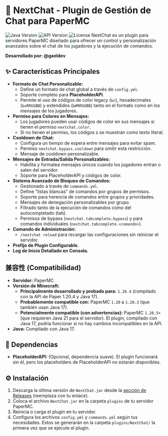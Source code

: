 # 🚀 NextChat - Plugin de Gestión de Chat para PaperMC

![Java Version](https://img.shields.io/badge/Java-17-blue.svg)
![API Version](https://img.shields.io/badge/API-Paper%201.20.4-brightgreen.svg)
![License](https://img.shields.io/badge/License-MIT-yellow.svg) NextChat es un plugin para servidores PaperMC diseñado para ofrecer un control y personalización avanzados sobre el chat de los jugadores y la ejecución de comandos.

**Desarrollado por: @gaeldev**

## ✨ Características Principales

* **Formato de Chat Personalizable:**
    * Define un formato de chat global a través de `config.yml`.
    * Soporte completo para **PlaceholderAPI**.
    * Permite el uso de códigos de color legacy (`&c`), hexadecimales (`&xRRGGBB`) y extendidos (`&#RRGGBB`) tanto en el formato como en los mensajes de los jugadores.
* **Permiso para Colores en Mensajes:**
    * Los jugadores pueden usar códigos de color en sus mensajes si tienen el permiso `nextchat.color`.
    * Si no tienen el permiso, los códigos `&` se muestran como texto literal.
* **Cooldown de Chat:**
    * Configura un tiempo de espera entre mensajes para evitar spam.
    * Permiso `nextchat.bypass.cooldown` para omitir esta restricción.
    * Mensaje de cooldown personalizable.
* **Mensajes de Entrada/Salida Personalizables:**
    * Habilita y formatea mensajes únicos cuando los jugadores entran o salen del servidor.
    * Soporte para PlaceholderAPI y códigos de color.
* **Sistema Avanzado de Bloqueo de Comandos:**
    * Gestionado a través de `commands.yml`.
    * Define "listas blancas" de comandos por grupos de permisos.
    * Soporte para herencia de comandos entre grupos y prioridades.
    * Mensajes de denegación personalizables por grupo.
    * Filtrado tanto de la ejecución de comandos como del autocompletado (tab).
    * Permisos de bypass (`nextchat.tabcomplete.bypass`) y para comandos individuales (`nextchat.tabcomplete.<comando>`).
* **Comando de Administración:**
    * `/nextchat reload` para recargar las configuraciones sin reiniciar el servidor.
* **Prefijo de Plugin Configurable.**
* **Log de Inicio Detallado en Consola.**

## 兼容性 (Compatibilidad)

* **Servidor:** PaperMC
* **Versión de Minecraft:**
    * **Principalmente desarrollado y probado para:** `1.20.4` (compilado con la API de Paper 1.20.4 y Java 17).
    * **Probablemente compatible con:** PaperMC `1.20` a `1.20.3` (que también usan Java 17).
    * **Potencialmente compatible (con advertencias):** PaperMC `1.20.5+` (que requieren Java 21 para el servidor). El plugin, compilado con Java 17, podría funcionar si no hay cambios incompatibles en la API.
* **Java:** Compilado con Java 17.

## 🔗 Dependencias

* **PlaceholderAPI:** (Opcional, dependencia suave). El plugin funcionará sin él, pero los placeholders de PlaceholderAPI no estarán disponibles.

## ⚙️ Instalación

1.  Descarga la última versión de `NextChat.jar` desde la [sección de Releases](https://github.com/TU_USUARIO/TU_REPOSITORIO/releases) (reemplaza con tu enlace).
2.  Coloca el archivo `NextChat.jar` en la carpeta `plugins` de tu servidor PaperMC.
3.  Reinicia o carga el plugin en tu servidor.
4.  Configura los archivos `config.yml` y `commands.yml` según tus necesidades. Estos se generarán en la carpeta `plugins/NextChat/` la primera vez que se ejecute el plugin.

